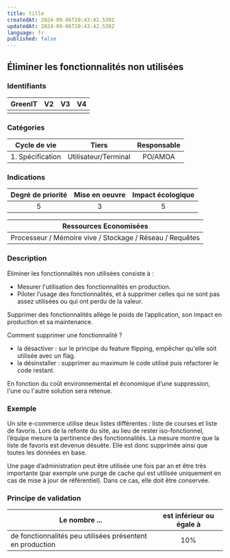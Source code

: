 ```yaml
---
title: title
createdAt: 2024-09-06T20:43:42.530Z
updatedAt: 2024-09-06T20:43:42.530Z
language: fr
published: false
---
```

## Éliminer les fonctionnalités non utilisées

### Identifiants

| GreenIT |  V2  |  V3  |  V4  |
|:-------:|:----:|:----:|:----:|
|         |      |      |      |

### Catégories

| Cycle de vie |  Tiers  |  Responsable  |
|:---------:|:----:|:----:|
| 1. Spécification | Utilisateur/Terminal | PO/AMOA |

### Indications

| Degré de priorité |      Mise en oeuvre       |  Impact écologique    |
|:-------------------:|:-------------------------:|:---------------------:|
| 5 | 3 | 5 |

|Ressources Economisées                                      |
|:----------------------------------------------------------:|
| Processeur / Mémoire vive / Stockage / Réseau / Requêtes  |

### Description

Éliminer les fonctionnalités non utilisées consiste à :
* Mesurer l'utilisation des fonctionnalités en production.
* Piloter l’usage des fonctionnalités, et à supprimer celles qui ne sont pas assez utilisées ou qui ont perdu de la valeur.

Supprimer des fonctionnalités allège le poids de l’application, son impact en production et sa maintenance.

Comment supprimer une fonctionnalité ?
* la désactiver : sur le principe du feature flipping, empêcher qu'elle soit utilisée avec un flag.
* la désinstaller : supprimer au maximum le code utilisé puis refactorer le code restant.

En fonction du coût environnemental et économique d’une suppression, l'une ou l'autre solution sera retenue.


### Exemple
Un site e-commerce utilise deux listes différentes : liste de courses et liste de favoris. Lors de la refonte du site, au lieu de rester iso-fonctionnel, l’équipe mesure la pertinence des fonctionnalités. La mesure montre que la liste de favoris est devenue désuète. Elle est donc supprimée ainsi que toutes les données en base.

Une page d’administration peut être utilisée une fois par an et être très importante (par exemple une purge de cache qui est utilisée uniquement en cas de mise à jour de référentiel). Dans ce cas, elle doit être conservée.

### Principe de validation

| Le nombre ...     |     est inférieur ou égale à   |  
|-------------------|:-------------------------:|
| de fonctionnalités peu utilisées présentent en production    |  10% |
